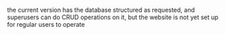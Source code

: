 the current version has the database structured as requested, and superusers can do CRUD operations on it, but the website is not yet set up for regular users to operate
